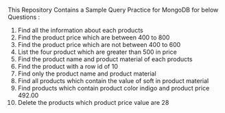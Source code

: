 This Repository Contains a Sample Query Practice for MongoDB for below Questions :

1. Find all the information about each products
2. Find the product price which are between 400 to 800
3. Find the product price which are not between 400 to 600
4. List the four product which are greater than 500 in price
5. Find the product name and product material of each products
6. Find the product with a row id of 10
7. Find only the product name and product material
8. Find all products which contain the value of soft in product material
9. Find products which contain product color indigo and product price 492.00
10. Delete the products which product price value are 28
